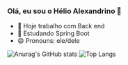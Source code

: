 ### Olá, eu sou o Hélio Alexandrino 👋

- 🔭 Hoje trabalho com Back end
- 🌱 Estudando Spring Boot
- 😄 Pronouns: ele/dele

![Anurag's GitHub stats](https://github-readme-stats.vercel.app/api?username=heliogk&show_icons=true&theme=radical)
![Top Langs](https://github-readme-stats.vercel.app/api/top-langs/?username=heliogk&layout=compact)


